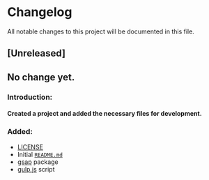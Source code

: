 # Changelog

All notable changes to this project will be documented in this file.


## [Unreleased]

## No change yet.

### **Introduction:**

#### Created a project and added the necessary files for development.
### Added:
- [LICENSE]()
- Initial [`README.md`]() 
- [gsap](https://greensock.com/) package
- [gulp.js](https://gulpjs.com/) script


